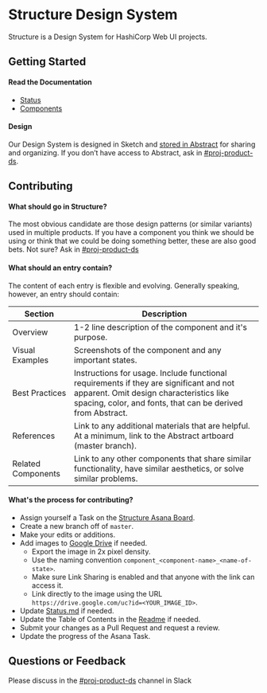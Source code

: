 # Structure Design System

Structure is a Design System for HashiCorp Web UI projects.

## Getting Started

#### Read the Documentation

- [Status](docs/status.md)
- [Components](docs/components)

#### Design

Our Design System is designed in Sketch and [stored in Abstract](https://share.goabstract.com/0b159f72-b8fb-4441-9ccc-65a1a4ec995d) for sharing and organizing. If you don’t have access to Abstract, ask in [#proj-product-ds](https://hashicorp.slack.com/messages/C7KTUHNUS/).

## Contributing

#### What should go in Structure?

The most obvious candidate are those design patterns (or similar variants) used in multiple products. If you have a component you think we should be using or think that we could be doing something better, these are also good bets. Not sure? Ask in [#proj-product-ds](https://hashicorp.slack.com/messages/C7KTUHNUS/)

#### What should an entry contain?

The content of each entry is flexible and evolving. Generally speaking, however, an entry should contain:

| Section | Description | 
| --- | --- |
| Overview | 1-2 line description of the component and it's purpose. |
| Visual Examples | Screenshots of the component and any important states. | 
| Best Practices | Instructions for usage. Include functional requirements if they are significant and not apparent. Omit design characteristics like spacing, color, and fonts, that can be derived from Abstract. | 
| References | Link to any additional materials that are helpful. At a minimum, link to the Abstract artboard (master branch). |
| Related Components | Link to any other components that share similar functionality, have similar aesthetics, or solve similar problems. | 

#### What's the process for contributing? 

- Assign yourself a Task on the [Structure Asana Board](https://app.asana.com/0/932595914516336/board).
- Create a new branch off of `master`. 
- Make your edits or additions. 
- Add images to [Google Drive](https://drive.google.com/drive/folders/11vuTznb1M-_SFxSILxqjdkF_R8g7p9ya) if needed. 
  - Export the image in 2x pixel density.
  - Use the naming convention `component_<component-name>_<name-of-state>`.
  - Make sure Link Sharing is enabled and that anyone with the link can access it.
  - Link directly to the image using the URL `https://drive.google.com/uc?id=<YOUR_IMAGE_ID>`.
- Update [Status.md](docs/status.md) if needed.
- Update the Table of Contents in the [Readme](docs/components/README.md) if needed.
- Submit your changes as a Pull Request and request a review. 
- Update the progress of the Asana Task.

## Questions or Feedback

Please discuss in the [#proj-product-ds](https://hashicorp.slack.com/messages/C7KTUHNUS/) channel in Slack
